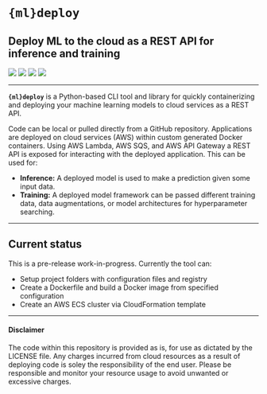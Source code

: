# **`{ml}deploy`**
## Deploy ML to the cloud as a REST API for inference and training

<img src="https://img.shields.io/badge/python%20-%2314354C.svg?&style=for-the-badge&logo=python&logoColor=white"/> <img src="https://img.shields.io/badge/docker%20-%230db7ed.svg?&style=for-the-badge&logo=docker&logoColor=white"/> <img src="https://img.shields.io/badge/AWS%20-%23FF9900.svg?&style=for-the-badge&logo=amazon-aws&logoColor=white"/> <img src="https://img.shields.io/badge/{REST:API}%20-%238CC63F.svg?&style=for-the-badge&logo=rest&logoColor=white"/>

---

**`{ml}deploy`** is a Python-based CLI tool and library for quickly containerizing and deploying your machine learning models to cloud services as a REST API.

Code can be local or pulled directly from a GitHub repository. Applications are deployed on cloud services (AWS) within custom generated Docker containers. Using AWS Lambda, AWS SQS, and AWS API Gateway a REST API is exposed for interacting with the deployed application. This can be used for:
 * **Inference:** A deployed model is used to make a prediction given some input data.
 * **Training:** A deployed model framework can be passed different training data, data augmentations, or model architectures for hyperparameter searching.
 
---

## Current status
This is a pre-release work-in-progress. Currently the tool can:
 * Setup project folders with configuration files and registry
 * Create a Dockerfile and build a Docker image from specified configuration
 * Create an AWS ECS cluster via CloudFormation template

---

#### Disclaimer
The code within this repository is provided as is, for use as dictated by the LICENSE file. Any charges incurred from cloud resources as a result of deploying code is soley the responsibility of the end user. Please be responsible and monitor your resource usage to avoid unwanted or excessive charges.
 